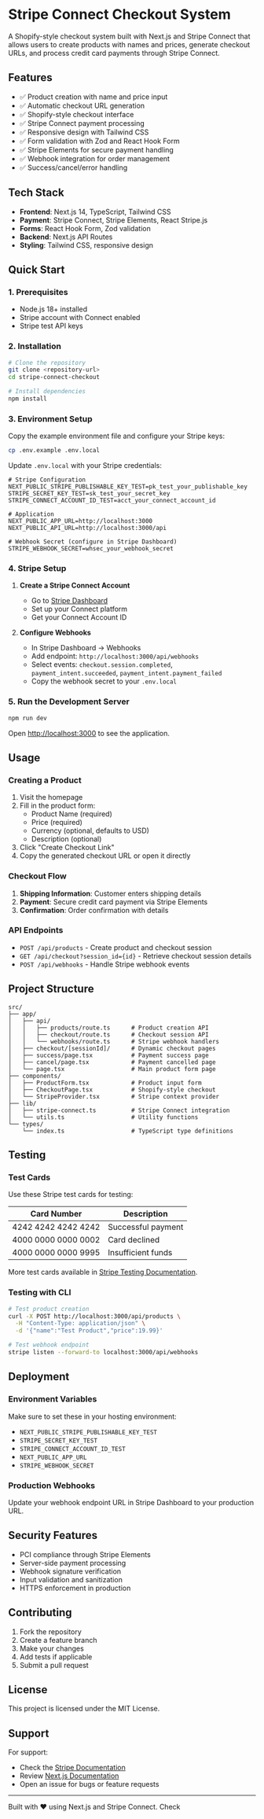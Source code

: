 # Stripe Connect Checkout System

A Shopify-style checkout system built with Next.js and Stripe Connect that allows users to create products with names and prices, generate checkout URLs, and process credit card payments through Stripe Connect.

## Features

- ✅ Product creation with name and price input
- ✅ Automatic checkout URL generation
- ✅ Shopify-style checkout interface
- ✅ Stripe Connect payment processing
- ✅ Responsive design with Tailwind CSS
- ✅ Form validation with Zod and React Hook Form
- ✅ Stripe Elements for secure payment handling
- ✅ Webhook integration for order management
- ✅ Success/cancel/error handling

## Tech Stack

- **Frontend**: Next.js 14, TypeScript, Tailwind CSS
- **Payment**: Stripe Connect, Stripe Elements, React Stripe.js
- **Forms**: React Hook Form, Zod validation
- **Backend**: Next.js API Routes
- **Styling**: Tailwind CSS, responsive design

## Quick Start

### 1. Prerequisites

- Node.js 18+ installed
- Stripe account with Connect enabled
- Stripe test API keys

### 2. Installation

```bash
# Clone the repository
git clone <repository-url>
cd stripe-connect-checkout

# Install dependencies
npm install
```

### 3. Environment Setup

Copy the example environment file and configure your Stripe keys:

```bash
cp .env.example .env.local
```

Update `.env.local` with your Stripe credentials:

```env
# Stripe Configuration
NEXT_PUBLIC_STRIPE_PUBLISHABLE_KEY_TEST=pk_test_your_publishable_key
STRIPE_SECRET_KEY_TEST=sk_test_your_secret_key
STRIPE_CONNECT_ACCOUNT_ID_TEST=acct_your_connect_account_id

# Application
NEXT_PUBLIC_APP_URL=http://localhost:3000
NEXT_PUBLIC_API_URL=http://localhost:3000/api

# Webhook Secret (configure in Stripe Dashboard)
STRIPE_WEBHOOK_SECRET=whsec_your_webhook_secret
```

### 4. Stripe Setup

1. **Create a Stripe Connect Account**

   - Go to [Stripe Dashboard](https://dashboard.stripe.com/connect)
   - Set up your Connect platform
   - Get your Connect Account ID

2. **Configure Webhooks**
   - In Stripe Dashboard → Webhooks
   - Add endpoint: `http://localhost:3000/api/webhooks`
   - Select events: `checkout.session.completed`, `payment_intent.succeeded`, `payment_intent.payment_failed`
   - Copy the webhook secret to your `.env.local`

### 5. Run the Development Server

```bash
npm run dev
```

Open [http://localhost:3000](http://localhost:3000) to see the application.

## Usage

### Creating a Product

1. Visit the homepage
2. Fill in the product form:
   - Product Name (required)
   - Price (required)
   - Currency (optional, defaults to USD)
   - Description (optional)
3. Click "Create Checkout Link"
4. Copy the generated checkout URL or open it directly

### Checkout Flow

1. **Shipping Information**: Customer enters shipping details
2. **Payment**: Secure credit card payment via Stripe Elements
3. **Confirmation**: Order confirmation with details

### API Endpoints

- `POST /api/products` - Create product and checkout session
- `GET /api/checkout?session_id={id}` - Retrieve checkout session details
- `POST /api/webhooks` - Handle Stripe webhook events

## Project Structure

```
src/
├── app/
│   ├── api/
│   │   ├── products/route.ts      # Product creation API
│   │   ├── checkout/route.ts      # Checkout session API
│   │   └── webhooks/route.ts      # Stripe webhook handlers
│   ├── checkout/[sessionId]/      # Dynamic checkout pages
│   ├── success/page.tsx           # Payment success page
│   ├── cancel/page.tsx            # Payment cancelled page
│   └── page.tsx                   # Main product form page
├── components/
│   ├── ProductForm.tsx            # Product input form
│   ├── CheckoutPage.tsx           # Shopify-style checkout
│   └── StripeProvider.tsx         # Stripe context provider
├── lib/
│   ├── stripe-connect.ts          # Stripe Connect integration
│   └── utils.ts                   # Utility functions
└── types/
    └── index.ts                   # TypeScript type definitions
```

## Testing

### Test Cards

Use these Stripe test cards for testing:

| Card Number         | Description        |
| ------------------- | ------------------ |
| 4242 4242 4242 4242 | Successful payment |
| 4000 0000 0000 0002 | Card declined      |
| 4000 0000 0000 9995 | Insufficient funds |

More test cards available in [Stripe Testing Documentation](https://stripe.com/docs/testing).

### Testing with CLI

```bash
# Test product creation
curl -X POST http://localhost:3000/api/products \
  -H "Content-Type: application/json" \
  -d '{"name":"Test Product","price":19.99}'

# Test webhook endpoint
stripe listen --forward-to localhost:3000/api/webhooks
```

## Deployment

### Environment Variables

Make sure to set these in your hosting environment:

- `NEXT_PUBLIC_STRIPE_PUBLISHABLE_KEY_TEST`
- `STRIPE_SECRET_KEY_TEST`
- `STRIPE_CONNECT_ACCOUNT_ID_TEST`
- `NEXT_PUBLIC_APP_URL`
- `STRIPE_WEBHOOK_SECRET`

### Production Webhooks

Update your webhook endpoint URL in Stripe Dashboard to your production URL.

## Security Features

- PCI compliance through Stripe Elements
- Server-side payment processing
- Webhook signature verification
- Input validation and sanitization
- HTTPS enforcement in production

## Contributing

1. Fork the repository
2. Create a feature branch
3. Make your changes
4. Add tests if applicable
5. Submit a pull request

## License

This project is licensed under the MIT License.

## Support

For support:

- Check the [Stripe Documentation](https://stripe.com/docs)
- Review [Next.js Documentation](https://nextjs.org/docs)
- Open an issue for bugs or feature requests

---

Built with ❤️ using Next.js and Stripe Connect. Check
